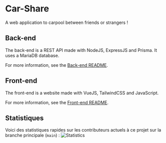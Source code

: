 # Car-Share
A web application to carpool between friends or strangers !

## Back-end
The back-end is a REST API made with NodeJS, ExpressJS and Prisma.
It uses a MariaDB database.

For more information, see the [Back-end README](./src/backend/README.md).

## Front-end
The front-end is a website made with VueJS, TailwindCSS and JavaScript.

For more information, see the [Front-end README](./src/frontend/README.md).

## Statistiques
Voici des statistiques rapides sur les contributeurs actuels à ce projet sur la branche principale (`main`) :
![Statistics](https://carshare.projects.furwaz.fr/stats.gif)